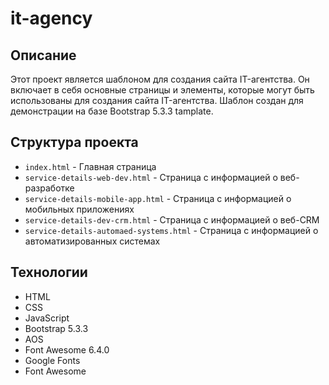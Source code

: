 # it-agency

## Описание

Этот проект является шаблоном для создания сайта IT-агентства. Он включает в себя основные страницы и элементы, которые могут быть использованы для создания сайта IT-агентства. Шаблон создан для демонстрации на базе Bootstrap 5.3.3 tamplate.

## Структура проекта

- `index.html` - Главная страница
- `service-details-web-dev.html` - Страница с информацией о веб-разработке
- `service-details-mobile-app.html` - Страница с информацией о мобильных приложениях
- `service-details-dev-crm.html` - Страница с информацией о веб-CRM
- `service-details-automaed-systems.html` - Страница с информацией о автоматизированных системах

## Технологии

- HTML
- CSS
- JavaScript
- Bootstrap 5.3.3
- AOS
- Font Awesome 6.4.0
- Google Fonts
- Font Awesome


 
